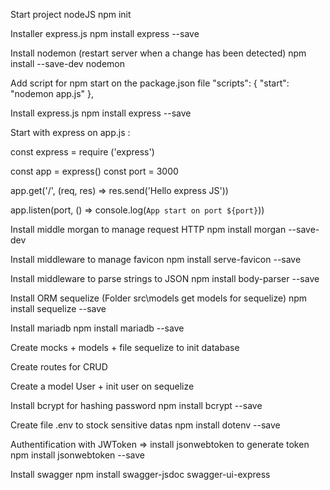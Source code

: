 Start project nodeJS
npm init

Installer express.js
npm install express --save

Install nodemon (restart server when a change has been detected)
npm install --save-dev nodemon

Add script for npm start on the package.json file
  "scripts": {
    "start": "nodemon app.js"
  },

Install express.js
npm install express --save

Start with express on app.js : 

const express = require ('express')

const app = express()
const port = 3000

app.get('/', (req, res) => res.send('Hello express JS'))

app.listen(port, () => console.log(`App start on port ${port}`))

Install middle morgan to manage request HTTP
npm install morgan --save-dev

Install middleware to manage favicon
npm install serve-favicon --save

Install middleware to parse strings to JSON
npm install body-parser --save

Install ORM sequelize (Folder src\models get models for sequelize) 
npm install sequelize --save

Install mariadb
npm install mariadb --save

Create mocks + models + file sequelize to init database 

Create routes for CRUD

Create a model User + init user on sequelize

Install bcrypt for hashing password
npm install bcrypt --save

Create file .env to stock sensitive datas
npm install dotenv --save

Authentification with JWToken => install jsonwebtoken to generate token
npm install jsonwebtoken --save

Install swagger
npm install swagger-jsdoc swagger-ui-express